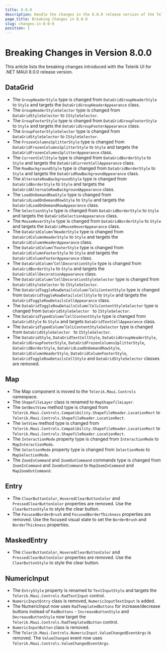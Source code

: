 ```yaml
---
title: 8.0.0
description: Handle the changes in the 8.0.0 release version of the Telerik UI for .NET MAUI components.
page_title: Breaking Changes in 8.0.0
slug: changes-in-8-0-0
position: 1
---
```


# Breaking Changes in Version 8.0.0

This article lists the breaking changes introduced with the Telerik UI for .NET MAUI 8.0.0 release version.

## DataGrid

* The `GroupHeaderStyle` type is changed from `DataGridGroupHeaderStyle` to `Style` and targets the `DataGridGroupHeaderAppearance` class.
* The `GroupHeaderStyleSelector` type is changed from `DataGridStyleSelector` to `IStyleSelector`.
* The `GroupFooterStyle` type is changed from `DataGridGroupFooterStyle` to `Style` and targets the `DataGridGroupFooterAppearance` class.
* The `GroupFooterStyleSelector` type is changed from `DataGridStyleSelector` to `IStyleSelector`.
* The `FrozenColumnsSplitterStyle` type is changed from `DataGridFrozenColumnsSplitterStyle` to `Style` and targets the `DataGridFrozenColumnsSplitterAppearance` class.
* The `CurrentCellStyle` type is changed from `DataGridBorderStyle` to `Style` and targets the `DataGridCurrentCellAppearance` class.
* The `RowBackgroundStyle` type is changed from `DataGridBorderStyle` to `Style` and targets the `DataGridRowBackgroundAppearance` class.
* The `AlternateRowBackgroundStyle` type is changed from `DataGridBorderStyle` to `Style` and targets the `DataGridAlternateRowBackgroundAppearance` class.
* The `LoadOnDemandRowStyle` type is changed from `DataGridLoadOnDemandRowStyle` to `Style` and targets the `DataGridLoadOnDemandRowAppearance` class.
* The `SelectionStyle` type is changed from `DataGridBorderStyle` to `Style` and targets the `DataGridSelectionAppearance` class.
* The `MouseHoverStyle` type is changed from `DataGridBorderStyle` to `Style` and targets the `DataGridMouseHoverAppearance` class.
* The `DataGridColumn`'`HeaderStyle` type is changed from `DataGridColumnHeaderStyle` to `Style` and targets the `DataGridColumnHeaderAppearance` class.
* The `DataGridColumn`'`FooterStyle` type is changed from `DataGridColumnFooterStyle` to `Style` and targets the `DataGridColumnFooterAppearance` class.
* The `DataGridColumn`'`CellDecorationStyle` type is changed from `DataGridBorderStyle` to `Style` and targets the `DataGridCellDecorationAppearance` class.
* The `DataGridColumn`'`CellDecorationStyleSelector` type is changed from `DataGridStyleSelector` to `IStyleSelector`.
* The `DataGridToggleRowDetailsColumn`'`CelLContentStyle` type is changed from `DataGridToggleRowDetailsCellStyle` to `Style` and targets the `DataGridToggleRowDetailsCellAppearance` class.
* The `DataGridToggleRowDetailsColumn`'`CelLContentStyleSelector` type is changed from `DataGridStyleSelector ` to `IStyleSelector`.
* The `DataGridTypedColumn`'`CellContentStyle` type is changed from `DataGridStyle` to `Style` and targets `DataGridTextCellAppearance` class.
* The `DataGridTypedColumn`'`CelLContentStyleSelector` type is changed from `DataGridStyleSelector ` to `IStyleSelector`.
* The `DataGridStyle`, `DataGridTextCellStyle`, `DataGridGroupHeaderStyle`, `DataGridGroupFooterStyle`, `DataGridFrozenColumnsSplitterStyle`, 
`DataGridBorderStyle`, `DataGridLoadOnDemandRowStyle`, `DataGridColumnHeaderStyle`, `DataGridColumnFooterStyle`, `DataGridToggleRowDetailsCellStyle` and `DataGridStyleSelector` classes are removed.

## Map

* The Map component is moved to the `Telerik.Maui.Controls` namespace.
* The `ShapefileLayer` class is renamed to `MapShapefileLayer`.
* The `GetBestView` method type is changed from `Telerik.Maui.Controls.Compatibility.ShapefileReader.LocationRect` to `Telerik.Maui.Controls.ShapefileReader.LocationRect`.
* The `SetView` method type is changed from `Telerik.Maui.Controls.Compatibility.ShapefileReader.LocationRect` to `Telerik.Maui.Controls.ShapefileReader.LocationRect`.
* The `InteractionMode` property type is changed from `InteractionMode` to `MapInteractionMode`.
* The `SelectionMode` property type is changed from `SelectionMode` to `MapSelectionMode`.
* The `ZoomInCommand` and `ZoomOutCommand` commands type is changed from `ZoomInCommand` and `ZoomOutCommand` to `MapZoomInCommand` and `MapZoomOutCommand`.

## Entry

* The `ClearButtonColor`, `HoveredClearButtonColor` and `PressedClearButtonColor` properties are removed. Use the `ClearButtonStyle` to style the clear button.
* The `FocusedBorderBrush` and `FocusedBorderThickness` properties are removed. Use the focused visual state to set the `BorderBrush` and `BorderThickness` properties.

## MaskedEntry

* The `ClearButtonColor`, `HoveredClearButtonColor` and `PressedClearButtonColor` properties are removed. Use the `ClearButtonStyle` to style the clear button.

## NumericInput

* The `EntryStyle` property is renamed to `TextInputStyle` and targets the `Telerik.Maui.Controls.RadTextInput` control.
* `NumericInputEntry` class is removed, `NumericInputTextInput` is added.
* The NumericInput now uses `RadTemplatedButtons` for increase/decrease buttons instead of `RadButtons` - `IncreaseButtonStyle` and `DecreaseButtonStyle` now target the `Telerik.Maui.Controls.RadTemplatedButton` control.
* `NumericInputButton` class is removed.
* The `Telerik.Maui.Controls.NumericInput.ValueChangedEventArgs` is removed. The `ValueChanged` event now uses `Telerik.Maui.Controls.ValueChangedEventArgs`.

